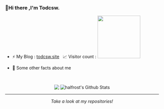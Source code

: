 ### 👋Hi there ,I'm Todcsw.
- ⚡ My Blog : [todcsw.site](http://todcsw.site)&nbsp;&nbsp;&nbsp;📈 Visitor count : <img src="https://profile-counter.glitch.me/Todcsw/count.svg" width="140"/>

- 🌱 Some other facts about me
<div>
  
  <br>
  
  <p align="center">
  <img align="center" src="https://github-readme-stats.vercel.app/api/top-langs/?username=Todcsw&hide_langs_below=1&theme=default&line_height=27&layout=compact" />
  <img align="center" src="https://github-readme-stats.vercel.app/api?username=Todcsw&show_icons=true&count_private=true&include_all_commits=true&line_height=21" alt="halfrost's Github Stats" />
  </p>
  </div>
  <hr>
<p align="center">
  <i>Take a look at my repositories!</i>
</p>
  
<!--
**Todcsw/Todcsw** is a ✨ _special_ ✨ repository because its `README.md` (this file) appears on your GitHub profile.

Here are some ideas to get you started:

- 🔭 I’m currently working on ...
- 🌱 I’m currently learning ...
- 👯 I’m looking to collaborate on ...
- 🤔 I’m looking for help with ...
- 💬 Ask me about ...
- 📫 How to reach me: ...
- 😄 Pronouns: ...
- ⚡ Fun fact: ...
-->
